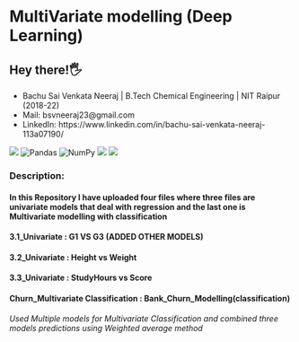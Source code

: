 # MultiVariate modelling (Deep Learning)


## Hey there!🖐

<ul>
  <li>
    Bachu Sai Venkata Neeraj | B.Tech Chemical Engineering | NIT Raipur (2018-22)
  </li>
  <li>
    Mail: bsvneeraj23@gmail.com
  </li>
  <li>
    LinkedIn: https://www.linkedin.com/in/bachu-sai-venkata-neeraj-113a07190/
  </li>
</ul>

<span>
    <img src="https://img.shields.io/badge/Python-FFD43B?style=for-the-badge&logo=python&logoColor=darkgreen" />
    <img alt="Pandas" src="https://img.shields.io/badge/pandas-%23150458.svg?style=for-the-badge&logo=pandas&logoColor=white" />
    <img alt="NumPy" src="https://img.shields.io/badge/numpy-%23013243.svg?style=for-the-badge&logo=numpy&logoColor=white" />
    <img src="https://img.shields.io/badge/TensorFlow-FF6F00?style=for-the-badge&logo=TensorFlow&logoColor=white" />
    <img src="https://img.shields.io/badge/Jupyter-F37626.svg?&style=for-the-badge&logo=Jupyter&logoColor=white" />
</span>

### Description:
#### In this Repository I have uploaded four files where three files are univariate models that deal with regression and the last one is Multivariate modelling with classification
#### 3.1_Univariate :  G1 VS G3 (ADDED OTHER MODELS)
#### 3.2_Univariate :  Height vs Weight 
#### 3.3_Univariate :  StudyHours vs Score
#### Churn_Multivariate Classification   : Bank_Churn_Modelling(classification) 
*Used Multiple models for Multivariate Classification and combined three models predictions using Weighted average method*

